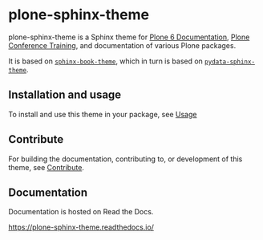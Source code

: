 # plone-sphinx-theme

plone-sphinx-theme is a Sphinx theme for [Plone 6 Documentation](https://6.docs.plone.org/), [Plone Conference Training](https://training.plone.org/), and documentation of various Plone packages.

It is based on [`sphinx-book-theme`](https://sphinx-book-theme.readthedocs.io/en/latest/), which in turn is based on [`pydata-sphinx-theme`](https://pydata-sphinx-theme.readthedocs.io/en/stable/).


## Installation and usage

To install and use this theme in your package, see [Usage](https://plone-sphinx-theme.readthedocs.io/guides/usage.html)


## Contribute

For building the documentation, contributing to, or development of this theme, see [Contribute](https://plone-sphinx-theme.readthedocs.io/guides/contribute.html).


## Documentation

Documentation is hosted on Read the Docs.

https://plone-sphinx-theme.readthedocs.io/
